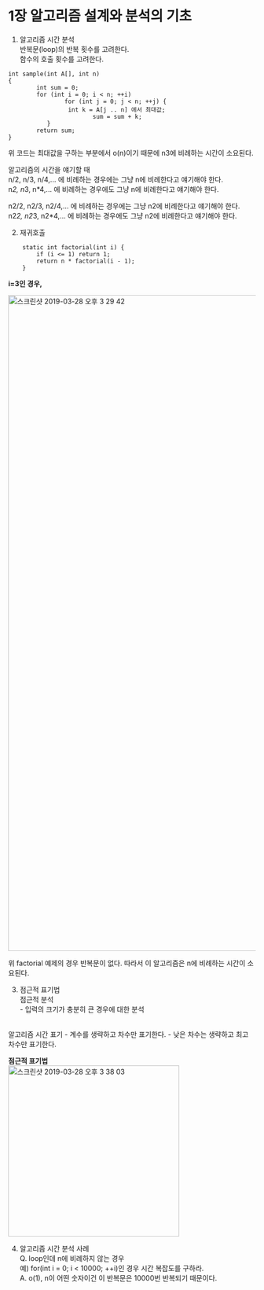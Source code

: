 # 1장 알고리즘 설계와 분석의 기초  

1. 알고리즘 시간 분석   
반복문(loop)의 반복 횟수를 고려한다.   
함수의 호출 횟수를 고려한다.  

```
int sample(int A[], int n)
{
        int sum = 0;
        for (int i = 0; i < n; ++i)
                for (int j = 0; j < n; ++j) {
                 int k = A[j .. n] 에서 최대값;
                        sum = sum + k;
           }
        return sum;
}

```  
위 코드는 최대값을 구하는 부분에서 o(n)이기 때문에 n3에 비례하는 시간이 소요된다.  

알고리즘의 시간을 얘기할 때   
n/2, n/3, n/4,... 에 비례하는 경우에는 그냥 n에 비례한다고 얘기해야 한다.  
n*2, n*3, n*4,... 에 비례하는 경우에도 그냥 n에 비례한다고 얘기해야 한다.  

n2/2, n2/3, n2/4,... 에 비례하는 경우에는 그냥 n2에 비례한다고 얘기해야 한다.  
n2*2, n2*3, n2*4,... 에 비례하는 경우에도 그냥 n2에 비례한다고 얘기해야 한다.  



2. 재귀호출  
```
    static int factorial(int i) {
        if (i <= 1) return 1;
        return n * factorial(i - 1);
    }

```

**i=3인 경우,**

<img width="1335" alt="스크린샷 2019-03-28 오후 3 29 42" src="https://user-images.githubusercontent.com/33855307/55135216-61c40700-516e-11e9-978a-09bfd86c20a3.png">


위 factorial 예제의 경우 반복문이 없다. 따라서 이 알고리즘은 n에 비례하는 시간이 소요된다.  

3. 점근적 표기법   
점근적 분석  
        - 입력의 크기가 충분히 큰 경우에 대한 분석  

<br />
알고리즘 시간 표기    
        - 계수를 생략하고 차수만 표기한다.   
        - 낮은 차수는 생략하고 최고 차수만 표기한다.   

**점근적 표기법**  
<img width="348" alt="스크린샷 2019-03-28 오후 3 38 03" src="https://user-images.githubusercontent.com/33855307/55135615-8a98cc00-516f-11e9-9524-5d7ac3325d90.png">
<br />

4. 알고리즘 시간 분석 사례   
Q. loop인데 n에 비례하지 않는 경우   
예) for(int i = 0; i < 10000; ++i)인 경우 시간 복잡도를 구하라.   
A. o(1), n이 어떤 숫자이건 이 반복문은 10000번 반복되기 때문이다.   
